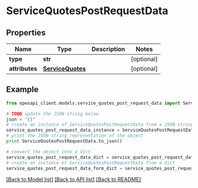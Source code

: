 # ServiceQuotesPostRequestData


## Properties
Name | Type | Description | Notes
------------ | ------------- | ------------- | -------------
**type** | **str** |  | [optional] 
**attributes** | [**ServiceQuotes**](ServiceQuotes.md) |  | [optional] 

## Example

```python
from openapi_client.models.service_quotes_post_request_data import ServiceQuotesPostRequestData

# TODO update the JSON string below
json = "{}"
# create an instance of ServiceQuotesPostRequestData from a JSON string
service_quotes_post_request_data_instance = ServiceQuotesPostRequestData.from_json(json)
# print the JSON string representation of the object
print ServiceQuotesPostRequestData.to_json()

# convert the object into a dict
service_quotes_post_request_data_dict = service_quotes_post_request_data_instance.to_dict()
# create an instance of ServiceQuotesPostRequestData from a dict
service_quotes_post_request_data_form_dict = service_quotes_post_request_data.from_dict(service_quotes_post_request_data_dict)
```
[[Back to Model list]](../README.md#documentation-for-models) [[Back to API list]](../README.md#documentation-for-api-endpoints) [[Back to README]](../README.md)


